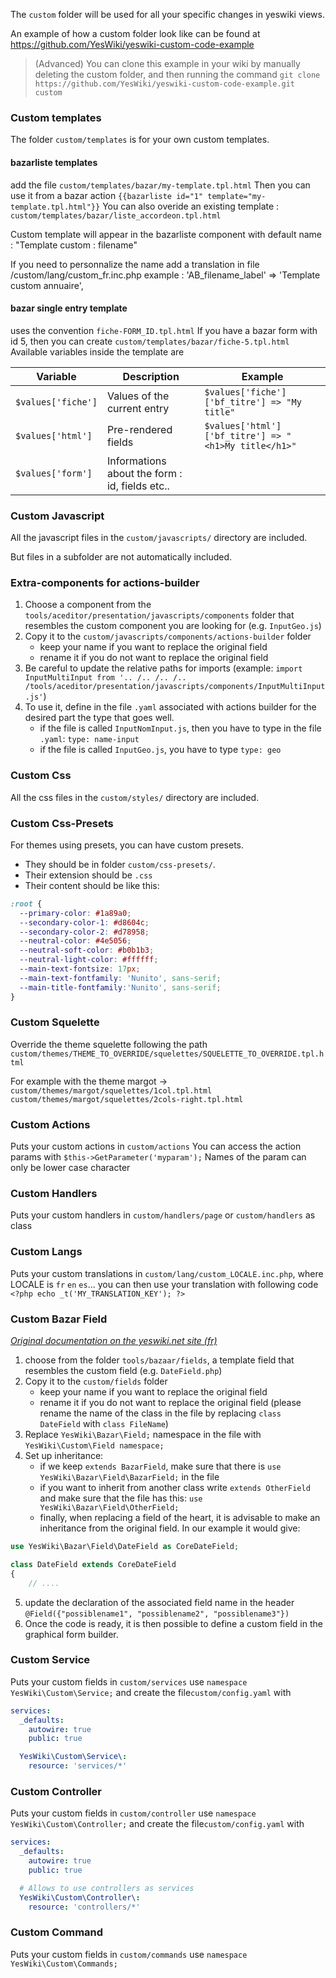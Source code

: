 The `custom` folder will be used for all your specific changes in yeswiki views.

An example of how a custom folder look like can be found at https://github.com/YesWiki/yeswiki-custom-code-example

> (Advanced) You can clone this example in your wiki by manually deleting the custom folder, and then running the command `git clone https://github.com/YesWiki/yeswiki-custom-code-example.git custom`

### Custom templates

The folder `custom/templates` is for your own custom templates.

#### bazarliste templates
add the file `custom/templates/bazar/my-template.tpl.html`
Then you can use it from a bazar action `{{bazarliste id="1" template="my-template.tpl.html"}}`
You can also overide an existing template : `custom/templates/bazar/liste_accordeon.tpl.html`

Custom template will appear in the bazarliste component with default name : "Template custom : filename"

If you need to personnalize the name add a translation in file /custom/lang/custom_fr.inc.php
example : 'AB_filename_label' => 'Template custom annuaire',

#### bazar single entry template
uses the convention `fiche-FORM_ID.tpl.html`
If you have a bazar form with id 5, then you can create `custom/templates/bazar/fiche-5.tpl.html`
Available variables inside the template are

| Variable | Description | Example |
| ----------- | ----------- | -------- |
| `$values['fiche']` | Values of the current entry | `$values['fiche']['bf_titre'] => "My title"` |
| `$values['html']` | Pre-rendered fields | `$values['html']['bf_titre'] => "<h1>My title</h1>"` |
| `$values['form']` | Informations about the form : id, fields etc.. |

### Custom Javascript

All the javascript files in the `custom/javascripts/` directory are included.

But files in a subfolder are not automatically included.

### Extra-components for actions-builder

 1. Choose a component from the `tools/aceditor/presentation/javascripts/components` folder that resembles the custom component you are looking for (e.g. `InputGeo.js`)
 2. Copy it to the `custom/javascripts/components/actions-builder` folder
    - keep your name if you want to replace the original field
    - rename it if you do not want to replace the original field
 3. Be careful to update the relative paths for imports (example: `import InputMultiInput from '.. /.. /.. /.. /tools/aceditor/presentation/javascripts/components/InputMultiInput.js'`)
 4. To use it, define in the file `.yaml` associated with actions builder for the desired part the type that goes well.
    - if the file is called `InputNomInput.js`, then you have to type in the file `.yaml`: `type: name-input`
    - if the file is called `InputGeo.js`, you have to type `type: geo`

### Custom Css

All the css files in the `custom/styles/` directory are included.

### Custom Css-Presets

For themes using presets, you can have custom presets.

 - They should be in folder `custom/css-presets/`.
 - Their extension should be `.css`
 - Their content should be like this:

```css
:root {
  --primary-color: #1a89a0;
  --secondary-color-1: #d8604c;
  --secondary-color-2: #d78958;
  --neutral-color: #4e5056;
  --neutral-soft-color: #b0b1b3;
  --neutral-light-color: #ffffff;
  --main-text-fontsize: 17px;
  --main-text-fontfamily: 'Nunito', sans-serif;
  --main-title-fontfamily:'Nunito', sans-serif;
}
```

### Custom Squelette

Override the theme squelette following the path `custom/themes/THEME_TO_OVERRIDE/squelettes/SQUELETTE_TO_OVERRIDE.tpl.html`

For example with the theme margot ->  
`custom/themes/margot/squelettes/1col.tpl.html`  
`custom/themes/margot/squelettes/2cols-right.tpl.html`

### Custom Actions

Puts your custom actions in `custom/actions`
You can access the action params with `$this->GetParameter('myparam');`
Names of the param can only be lower case character

### Custom Handlers

Puts your custom handlers in `custom/handlers/page` or `custom/handlers` as class

### Custom Langs

Puts your custom translations in `custom/lang/custom_LOCALE.inc.php`, where LOCALE is `fr` `en` `es`...
you can then use your translation with following code `<?php echo _t('MY_TRANSLATION_KEY'); ?>`

### Custom Bazar Field

_[Original documentation on the yeswiki.net site (fr)](https://yeswiki.net/?TutorielCreerUnChampBazarCustom "Tutorial - Create a custom bazar field (fr)")_

1. choose from the folder `tools/bazaar/fields`, a template field that resembles the custom field (e.g. `DateField.php`)
2. Copy it to the `custom/fields` folder
    - keep your name if you want to replace the original field
    - rename it if you do not want to replace the original field (please rename the name of the class in the file by replacing `class DateField` with `class FileName`)
3. Replace `YesWiki\Bazar\Field;` namespace in the file with `YesWiki\Custom\Field namespace;`
4. Set up inheritance:
    - if we keep `extends BazarField`, make sure that there is `use YesWiki\Bazar\Field\BazarField;` in the file
    - if you want to inherit from another class write `extends OtherField` and make sure that the file has this: `use YesWiki\Bazar\Field\OtherField;`
    - finally, when replacing a field of the heart, it is advisable to make an inheritance from the original field. In our example it would give:

```php
use YesWiki\Bazar\Field\DateField as CoreDateField;

class DateField extends CoreDateField
{
    // ....
```
5. update the declaration of the associated field name in the header `@Field({"possiblename1", "possiblename2", "possiblename3"})`
6. Once the code is ready, it is then possible to define a custom field in the graphical form builder.

### Custom Service

Puts your custom fields in `custom/services`
use `namespace YesWiki\Custom\Service;`
and create the file`custom/config.yaml` with

```yaml
services:
  _defaults:
    autowire: true
    public: true

  YesWiki\Custom\Service\:
    resource: 'services/*'
```

### Custom Controller

Puts your custom fields in `custom/controller`
use `namespace YesWiki\Custom\Controller;`
and create the file`custom/config.yaml` with

```yaml
services:
  _defaults:
    autowire: true
    public: true

  # Allows to use controllers as services
  YesWiki\Custom\Controller\:
    resource: 'controllers/*'
```

### Custom Command

Puts your custom fields in `custom/commands`
use `namespace YesWiki\Custom\Commands;`
